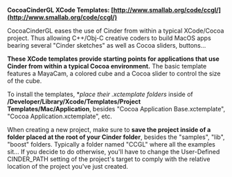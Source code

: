 **CocoaCinderGL XCode Templates: [http://www.smallab.org/code/ccgl/](http://www.smallab.org/code/ccgl/)**

CocoaCinderGL eases the use of Cinder from within a typical XCode/Cocoa project. Thus allowing C++/Obj-C creative coders to build MacOS apps bearing several "Cinder sketches" as well as Cocoa sliders, buttons...

**These XCode templates provide starting points for applications that use Cinder from within a typical Cocoa environment.** The basic template features a MayaCam, a colored cube and a Cocoa slider to control the size of the cube.

To install the templates, **place their *.xctemplate folders** inside of **/Developer/Library/Xcode/Templates/Project Templates/Mac/Application**, besides "Cocoa Application Base.xctemplate", "Cocoa Application.xctemplate", etc.

When creating a new project, make sure to **save the project inside of a folder placed at the root of your Cinder folder**, besides the "samples", "lib", "boost" folders. Typically a folder named "CCGL" where all the examples sit... If you decide to do otherwise, you'll have to change the User-Defined CINDER_PATH setting of the project's target to comply with the relative location of the project you've just created.


